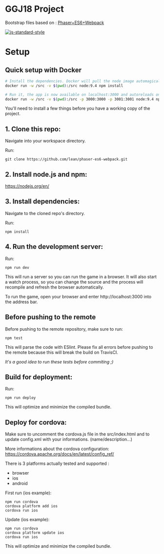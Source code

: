 # GGJ18 Project

Bootstrap files based on : [Phaser+ES6+Webpack](https://raw.githubusercontent.com/lean/phaser-es6-webpack)

[![js-standard-style](https://cdn.rawgit.com/feross/standard/master/badge.svg)](https://github.com/feross/standard)

# Setup

## Quick setup with Docker

```sh
# Install the dependencies. Docker will pull the node image automagically
docker run -w /src -v $(pwd):/src node:9.4 npm install

# Run it, the app is now available on localhost:3000 and autoreloads on changes
docker run -w /src -v $(pwd):/src -p 3000:3000 -p 3001:3001 node:9.4 npm run dev
```



You'll need to install a few things before you have a working copy of the project.

## 1. Clone this repo:

Navigate into your workspace directory.

Run:

```git clone https://github.com/lean/phaser-es6-webpack.git```

## 2. Install node.js and npm:

https://nodejs.org/en/


## 3. Install dependencies:

Navigate to the cloned repo's directory.

Run:

```npm install```

## 4. Run the development server:

Run:

```npm run dev```

This will run a server so you can run the game in a browser. It will also start a watch process, so you can change the source and the process will recompile and refresh the browser automatically.

To run the game, open your browser and enter http://localhost:3000 into the address bar.


## Before pushing to the remote

Before pushing to the remote repository, make sure to run:

```npm test```

This will parse the code with ESlint. Please fix all errors before pushing to the remote because this will break the build on TravisCI.

*It's a good idea to run these tests before commiting ;)*

## Build for deployment:

Run:

```npm run deploy```

This will optimize and minimize the compiled bundle.

## Deploy for cordova:
Make sure to uncomment the cordova.js file in the src/index.html and to update config.xml with your informations. (name/description...)

More informations about the cordova configuration:
https://cordova.apache.org/docs/en/latest/config_ref/

There is 3 platforms actually tested and supported :
- browser
- ios
- android

First run (ios example):

```
npm run cordova
cordova platform add ios
cordova run ios
```

Update (ios example):

```
npm run cordova
cordova platform update ios
cordova run ios
```

This will optimize and minimize the compiled bundle.
